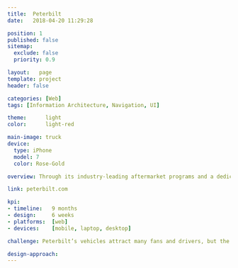 ```yaml
---
title:  Peterbilt
date:   2018-04-20 11:29:28

position: 1
published: false
sitemap:
  exclude: false
  priority: 0.9

layout:   page
template: project
header: false

categories: [Web]
tags: [Information Architecture, Navigation, UI]

theme:      light
color:      light-red

main-image: truck
device:
  type: iPhone
  model: 7
  color: Rose-Gold

overview: Through its industry-leading aftermarket programs and a dedicated network of independent dealerships, Peterbilt Motors Company, founded in 1939, is an American manufacturer of on highway, vocational and medium duty trucks that provide value to their owners and pride to their drivers.

link: peterbilt.com

kpi:
- timeline:   9 months
- design:     6 weeks
- platforms:  [web]
- devices:    [mobile, laptop, desktop]

challenge: Peterbilt’s vehicles attract many fans and drivers, but the existing website failed to communicate that. We proposed to build a new website that highlights the brand’s unique heritage, spoke to the concerns of fleet buyers and owner-operators, and makes it easy to find a dealer.

design-approach:
---
```

